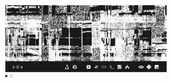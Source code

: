 <img src="./banner.png">
<details><summary> :: </summary>
<!--START_SECTION:waka-->

```
From: 09 August 2024 - To: 18 January 2025

Total Time: 898 hrs 31 mins

Python                     265 hrs 30 mins ///////------------------   27.26 %
PHP                        174 hrs 16 mins ////---------------------   17.89 %
Other                      75 hrs 36 mins  //-----------------------   07.76 %
```

<!--END_SECTION:waka-->
</details>
